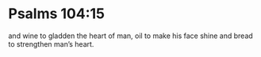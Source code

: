 # Psalms 104:15

and wine to gladden the heart of man, oil to make his face shine and bread to strengthen man’s heart.
